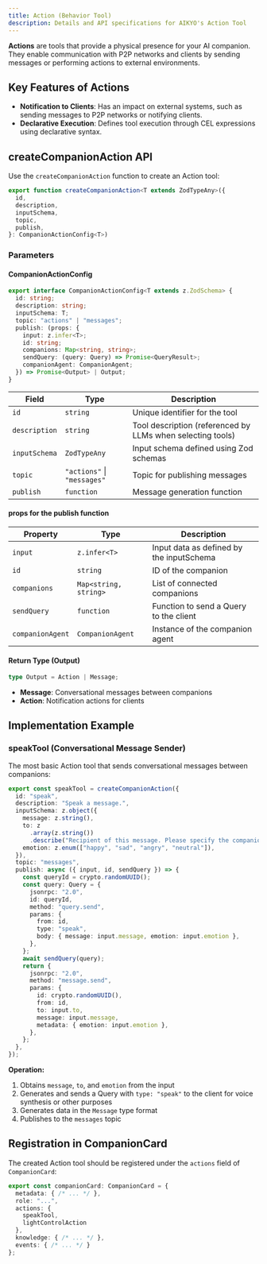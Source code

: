```yaml
---
title: Action (Behavior Tool)
description: Details and API specifications for AIKYO's Action Tool
---
```

**Actions** are tools that provide a physical presence for your AI companion. They enable communication with P2P networks and clients by sending messages or performing actions to external environments.

## Key Features of Actions

- **Notification to Clients**: Has an impact on external systems, such as sending messages to P2P networks or notifying clients.
- **Declarative Execution**: Defines tool execution through CEL expressions using declarative syntax.

## createCompanionAction API

Use the `createCompanionAction` function to create an Action tool:

```typescript
export function createCompanionAction<T extends ZodTypeAny>({
  id,
  description,
  inputSchema,
  topic,
  publish,
}: CompanionActionConfig<T>)
```

### Parameters

#### CompanionActionConfig

```typescript
export interface CompanionActionConfig<T extends z.ZodSchema> {
  id: string;
  description: string;
  inputSchema: T;
  topic: "actions" | "messages";
  publish: (props: {
    input: z.infer<T>;
    id: string;
    companions: Map<string, string>;
    sendQuery: (query: Query) => Promise<QueryResult>;
    companionAgent: CompanionAgent;
  }) => Promise<Output> | Output;
}
```

| Field       | Type           | Description                                              |
|-------------|----------------|----------------------------------------------------------|
| `id`        | `string`       | Unique identifier for the tool                           |
| `description` | `string`     | Tool description (referenced by LLMs when selecting tools) |
| `inputSchema` | `ZodTypeAny` | Input schema defined using Zod schemas                   |
| `topic`     | `"actions"` \| `"messages"` | Topic for publishing messages               |
| `publish`   | `function`      | Message generation function                              |

#### props for the publish function

| Property   | Type           | Description                                               |
|------------|----------------|-----------------------------------------------------------|
| `input`    | `z.infer<T>`   | Input data as defined by the inputSchema                  |
| `id`       | `string`       | ID of the companion                                        |
| `companions` | `Map<string, string>` | List of connected companions               |
| `sendQuery` | `function`     | Function to send a Query to the client               |
| `companionAgent` | `CompanionAgent` | Instance of the companion agent                           |

#### Return Type (Output)

```typescript
type Output = Action | Message;
```

- **Message**: Conversational messages between companions
- **Action**: Notification actions for clients

## Implementation Example

### speakTool (Conversational Message Sender)

The most basic Action tool that sends conversational messages between companions:

```typescript
export const speakTool = createCompanionAction({
  id: "speak",
  description: "Speak a message.",
  inputSchema: z.object({
    message: z.string(),
    to: z
      .array(z.string())
      .describe("Recipient of this message. Please specify the companion's ID. Always include all companions who have participated in the conversation unless addressing a specific companion privately. Also, actively involve the user in conversations."),
    emotion: z.enum(["happy", "sad", "angry", "neutral"]),
  }),
  topic: "messages",
  publish: async ({ input, id, sendQuery }) => {
    const queryId = crypto.randomUUID();
    const query: Query = {
      jsonrpc: "2.0",
      id: queryId,
      method: "query.send",
      params: {
        from: id,
        type: "speak",
        body: { message: input.message, emotion: input.emotion },
      },
    };
    await sendQuery(query);
    return {
      jsonrpc: "2.0",
      method: "message.send",
      params: {
        id: crypto.randomUUID(),
        from: id,
        to: input.to,
        message: input.message,
        metadata: { emotion: input.emotion },
      },
    };
  },
});
```

**Operation:**

1. Obtains `message`, `to`, and `emotion` from the input
2. Generates and sends a Query with `type: "speak"` to the client for voice synthesis or other purposes
3. Generates data in the `Message` type format
4. Publishes to the `messages` topic

## Registration in CompanionCard

The created Action tool should be registered under the `actions` field of `CompanionCard`:

```typescript
export const companionCard: CompanionCard = {
  metadata: { /* ... */ },
  role: "...",
  actions: {
    speakTool,
    lightControlAction
  },
  knowledge: { /* ... */ },
  events: { /* ... */ }
};
```